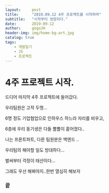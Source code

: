 ```yaml
---
layout:     post
title:      "2019.09.12 4주 프로젝트를 시작하며"
subtitle:   "시작부터 엉망이다."
date:       2019-09-12
author:     gogoJH
header-img: img/home-bg-art.jpg
catalog: true
tags:
    - 개발일기
    - JS
    - 프로젝트
---
```


# 4주 프로젝트 시작.

드디어 마지막 4주 프로젝트에 들어갔다.

우리팀원은 고작 두명...

6명 정도 기업협업으로 인하우스 하느라 자리를 비우고, 

6층에 우리 동기생은 다들 뿔뿔이 흩어졌다..

나는 프론트파트, 다른 팀원분은 백엔드 ..

우리팀의 해야할 일도 방대하다...

벌써부터 걱정이 태산이다...

그래도 우선 해봐야지..한번 열심히 해보자

### 끝
<!--stackedit_data:
eyJoaXN0b3J5IjpbMTI4NDY4MTk0NF19
-->